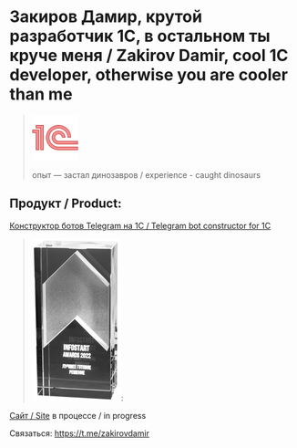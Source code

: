 # Закиров Дамир, крутой разработчик 1С, в остальном ты круче меня / Zakirov Damir, cool 1C developer, otherwise you are cooler than me
> ![](https://github.com/dzakirov/dzakirov/blob/main/icons8-1c-80.png)
>
> опыт — застал динозавров / experience - caught dinosaurs

## Продукт / Product:
[Конструктор ботов Telegram на 1С / Telegram bot constructor for 1C](https://infostart.ru/public/1459912/)
> ![Лучший продукт 2022](https://github.com/dzakirov/dzakirov/blob/main/reward-infostart.png):

[Сайт / Site](https://telegram-1c.ru) в процессе / in progress

Связаться: <https://t.me/zakirovdamir>
